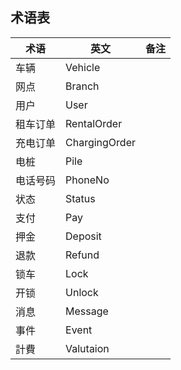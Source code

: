 术语表
----

| 术语 | 英文 | 备注 |
|---|---|----|
| 车辆 | Vehicle |  | 
| 网点 | Branch |  | 
| 用户 | User |  | 
| 租车订单 | RentalOrder |  | 
| 充电订单 | ChargingOrder |  | 
| 电桩 | Pile |  | 
| 电话号码 | PhoneNo |  | 
| 状态 | Status |  | 
| 支付 | Pay |  | 
| 押金 | Deposit |  | 
| 退款 | Refund |  | 
| 锁车 | Lock |  | 
| 开锁 | Unlock |  | 
| 消息 | Message |  | 
| 事件 | Event |  |
| 計費 | Valutaion | |